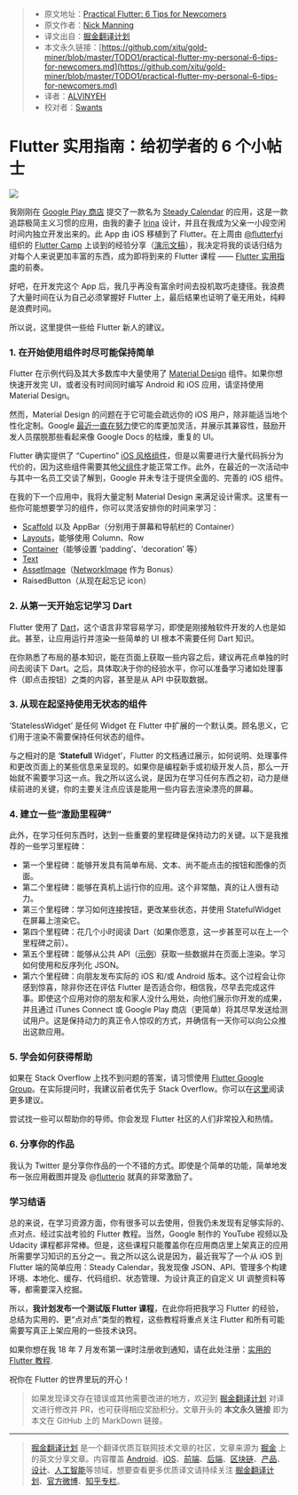 > * 原文地址：[Practical Flutter: 6 Tips for Newcomers](https://hackernoon.com/practical-flutter-my-personal-6-tips-for-newcomers-dfbe44a29246)
> * 原文作者：[Nick Manning](https://hackernoon.com/@seenickcode?source=post_header_lockup)
> * 译文出自：[掘金翻译计划](https://github.com/xitu/gold-miner)
> * 本文永久链接：[https://github.com/xitu/gold-miner/blob/master/TODO1/practical-flutter-my-personal-6-tips-for-newcomers.md](https://github.com/xitu/gold-miner/blob/master/TODO1/practical-flutter-my-personal-6-tips-for-newcomers.md)
> * 译者：[ALVINYEH](https://github.com/ALVINYEH)
> * 校对者：[Swants](https://github.com/swants)

# Flutter 实用指南：给初学者的 6 个小帖士

![](https://cdn-images-1.medium.com/max/800/1*49JRIXl5TjmS9GWjlyr7Sw.jpeg)

我刚刚在 [Google Play 商店](https://play.google.com/store/apps/details?id=com.manninglabs.steady) 提交了一款名为 [Steady Calendar](https://www.steadycalendar.com) 的应用，这是一款追踪极简主义习惯的应用，由我的妻子 [Irina](https://www.behance.net/irinamanning) 设计，并且在我成为父亲一小段空闲时间内独立开发出来的。此 App 由 iOS 移植到了 Flutter。在上周由 [@flutterfyi](https://twitter.com/flutterfyi) 组织的 [Flutter Camp](https://flutter.camp) 上谈到的经验分享（[演示文稿](https://docs.google.com/presentation/d/1YQP7Qz1-4xRQWmOhwhswDTexmOl456RZPko45lhh-KU/edit#slide=id.gcb9a0b074_1_0)），我决定将我的谈话归结为对每个人来说更加丰富的东西，成为即将到来的 Flutter 课程 —— [Flutter 实用指南](https://mailchi.mp/5a27b9f78aee/practical-flutter)的前奏。

好吧，在开发完这个 App 后，我几乎再没有富余时间去投机取巧走捷径。我浪费了大量时间在认为自己必须掌握好 Flutter 上，最后结果也证明了毫无用处，纯粹是浪费时间。

所以说，这里提供一些给 Flutter 新人的建议。

### 1. 在开始使用组件时尽可能保持简单

Flutter 在示例代码及其大多数库中大量使用了 [Material Design](https://material.io/design/) 组件。如果你想快速开发完 UI，或者没有时间同时编写 Android 和 iOS 应用，请坚持使用 Material Design。

然而，Material Design 的问题在于它可能会疏远你的 iOS 用户，除非能适当地个性化定制。Google [最近一直在努力](https://www.theverge.com/2018/5/10/17339230/google-material-design-theme-update-new-tools-matias-duarte)使它的库更加灵活，并展示其兼容性，鼓励开发人员摆脱那些看起来像 Google Docs 的枯燥，重复的 UI。

Flutter 确实提供了 “Cupertino” [iOS 风格组件](https://flutter.io/widgets/cupertino/)，但是以需要进行大量代码拆分为代价的，因为这些组件需要其他[父组件](https://www.crossdart.info/p/flutter/0.0.32-dev/src/cupertino/scaffold.dart.html)才能正常工作。此外，在最近的一次活动中与其中一名员工交谈了解到，Google 并未专注于提供全面的、完善的 iOS 组件。

在我的下一个应用中，我将大量定制 Material Design 来满足设计需求。这里有一些你可能想要学习的组件，你可以灵活安排你的时间来学习：

*   [Scaffold](https://docs.flutter.io/flutter/material/Scaffold-class.html) 以及 AppBar（分别用于屏幕和导航栏的 Container）
*   [Layouts](https://flutter.io/tutorials/layout/)，能够使用 Column、Row
*   [Container](https://docs.flutter.io/flutter/widgets/Container-class.html)（能够设置 ‘padding’、‘decoration’ 等）
*   [Text](https://flutter.io/widgets/text/)
*   [AssetImage](https://flutter.io/assets-and-images/)（[NetworkImage](https://flutter.io/cookbook/images/network-image/) 作为 Bonus）
*   RaisedButton（从现在起忘记 icon）

### 2. 从第一天开始忘记学习 Dart

Flutter 使用了 [Dart](https://www.dartlang.org)，这个语言非常容易学习，即使是刚接触软件开发的人也是如此。甚至，让应用运行并渲染一些简单的 UI 根本不需要任何 Dart 知识。

在你熟悉了布局的基本知识，能在页面上获取一些内容之后，建议再花点单独的时间去阅读下 Dart。之后，具体取决于你的经验水平，你可以准备学习诸如处理事件（即点击按钮）之类的内容，甚至是从 API 中获取数据。

### 3. 从现在起坚持使用无状态的组件

‘StatelessWidget’ 是任何 Widget 在 Flutter 中扩展的一个默认类。顾名思义，它们用于渲染不需要保持任何状态的组件。

与之相对的是 ‘**Statefull** Widget’，Flutter 的文档通过展示，如何说明、处理事件和更改页面上的某些信息来呈现的。如果你是编程新手或初级开发人员，那么一开始就不需要学习这一点。我之所以这么说，是因为在学习任何东西之初，动力是继续前进的关键，你的主要关注点应该是能用一些内容去渲染漂亮的屏幕。

### 4. 建立一些“激励里程碑”

此外，在学习任何东西时，达到一些重要的里程碑是保持动力的关键。以下是我推荐的一些学习里程碑：

*   第一个里程碑：能够开发具有简单布局、文本、尚不能点击的按钮和图像的页面。
*   第二个里程碑：能够在真机上运行你的应用。这个非常酷，真的让人很有动力。
*   第三个里程碑：学习如何连接按钮，更改某些状态，并使用 StatefulWidget 在屏幕上渲染它。
*   第四个里程碑：花几个小时阅读 Dart（如果你愿意，这一步甚至可以在上一个里程碑之前）。
*   第五个里程碑：能够从公共 API（[示例](https://github.com/toddmotto/public-apis)）获取一些数据并在页面上渲染。学习如何使用和反序列化 JSON。
*   第六个里程碑：向朋友发布实际的 iOS 和/或 Android 版本。这个过程会让你感到惊喜，除非你还在评估 Flutter 是否适合你，相信我，尽早去完成这件事。即使这个应用对你的朋友和家人没什么用处，向他们展示你开发的成果，并且通过 iTunes Connect 或 Google Play 商店（更简单）将其尽早发送给测试用户。这是保持动力的真正令人惊叹的方式，并确信有一天你可以向公众推出这款应用。

### 5. 学会如何获得帮助

如果在 Stack Overflow 上找不到问题的答案，请习惯使用 [Flutter Google Group](https://groups.google.com/forum/#!forum/flutter-dev)。在实际提问时，我建议前者优先于 Stack Overflow。你可以在[这里](https://flutter.io/faq/#where-can-i-get-support)阅读更多建议。

尝试找一些可以帮助你的导师。你会发现 Flutter 社区的人们非常投入和热情。

### 6. 分享你的作品

我认为 Twitter 是分享你作品的一个不错的方式。即使是个简单的功能，简单地发布一张应用截图并提及 @[flutterio](http://twitter.com/flutterio) 就真的非常激励了。

### 学习结语

总的来说，在学习资源方面，你有很多可以去使用，但我仍未发现有足够实际的、点对点、经过实战考验的 Flutter 教程。当然，Google 制作的 YouTube 视频以及 Udacity 课程都非常棒。但是，这些课程只能覆盖你在应用商店里上架真正的应用所需要学习知识的五分之一。我之所以这么说是因为，最近我写了一个从 iOS 到 Flutter 端的简单应用：Steady Calendar，我发现像 JSON、API、管理多个构建环境、本地化、缓存、代码组织、状态管理、为设计真正的自定义 UI 调整资料等等，都需要深入挖掘。

所以，**我计划发布一个测试版 Flutter 课程**，在此你将把我学习 Flutter 的经验，总结为实用的、更“点对点”类型的教程，这些教程将重点关注 Flutter 和所有可能需要写真正上架应用的一些技术诀窍。

如果你想在我 18 年 7 月发布第一课时注册收到通知，请在此处注册：[实用的 Flutter 教程](https://mailchi.mp/5a27b9f78aee/practical-flutter).

祝你在 Flutter 的世界里玩的开心！

> 如果发现译文存在错误或其他需要改进的地方，欢迎到 [掘金翻译计划](https://github.com/xitu/gold-miner) 对译文进行修改并 PR，也可获得相应奖励积分。文章开头的 **本文永久链接** 即为本文在 GitHub 上的 MarkDown 链接。


---

> [掘金翻译计划](https://github.com/xitu/gold-miner) 是一个翻译优质互联网技术文章的社区，文章来源为 [掘金](https://juejin.im) 上的英文分享文章。内容覆盖 [Android](https://github.com/xitu/gold-miner#android)、[iOS](https://github.com/xitu/gold-miner#ios)、[前端](https://github.com/xitu/gold-miner#前端)、[后端](https://github.com/xitu/gold-miner#后端)、[区块链](https://github.com/xitu/gold-miner#区块链)、[产品](https://github.com/xitu/gold-miner#产品)、[设计](https://github.com/xitu/gold-miner#设计)、[人工智能](https://github.com/xitu/gold-miner#人工智能)等领域，想要查看更多优质译文请持续关注 [掘金翻译计划](https://github.com/xitu/gold-miner)、[官方微博](http://weibo.com/juejinfanyi)、[知乎专栏](https://zhuanlan.zhihu.com/juejinfanyi)。
